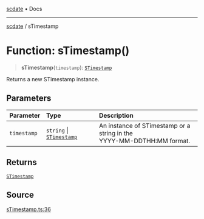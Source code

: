 [scdate](../README.md) • Docs

---

[scdate](../README.md) / sTimestamp

# Function: sTimestamp()

> **sTimestamp**(`timestamp`): [`STimestamp`](../classes/STimestamp.md)

Returns a new STimestamp instance.

## Parameters

| Parameter   | Type                                                 | Description                                                                |
| :---------- | :--------------------------------------------------- | :------------------------------------------------------------------------- |
| `timestamp` | `string` \| [`STimestamp`](../classes/STimestamp.md) | An instance of STimestamp or a string in the<br />YYYY-MM-DDTHH:MM format. |

## Returns

[`STimestamp`](../classes/STimestamp.md)

## Source

[sTimestamp.ts:36](https://github.com/ericvera/scdate/blob/98b214c4aab6f5cdb39bc8c115252b89b40ce8a7/src/sTimestamp.ts#L36)
